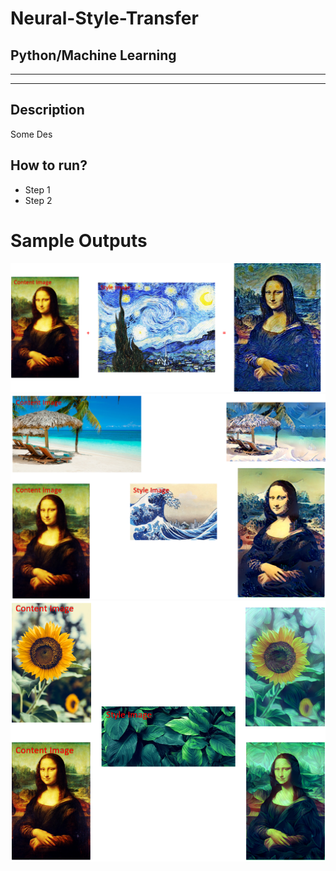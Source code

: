 # Neural-Style-Transfer
## Python/Machine Learning
***
***
## Description


Some Des

## How to run?
- Step 1
- Step 2



# Sample Outputs

![output1](/md_support_files/van_mona.png)
![output1](/md_support_files/vaca_mon_waves.png)
![output1](/md_support_files/sun_mona_leaf.png)
